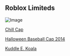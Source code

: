 ## Roblox Limiteds

![Image](https://user-images.githubusercontent.com/37746191/108605219-768d9180-73bb-11eb-8df0-4a8f40adc298.png)

[Chill Cap](https://www.roblox.com/catalog/321570512/Chill-Cap)

[Halloween Baseball Cap 2014](https://www.roblox.com/catalog/184745025/Halloween-Baseball-Cap-2014)

[Kuddle E. Koala](https://www.roblox.com/catalog/44113968/Kuddle-E-Koala)



